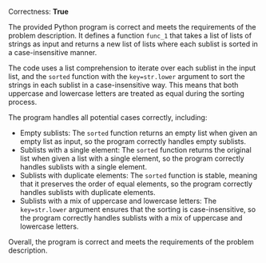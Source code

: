 Correctness: **True**

The provided Python program is correct and meets the requirements of the problem description. It defines a function `func_1` that takes a list of lists of strings as input and returns a new list of lists where each sublist is sorted in a case-insensitive manner.

The code uses a list comprehension to iterate over each sublist in the input list, and the `sorted` function with the `key=str.lower` argument to sort the strings in each sublist in a case-insensitive way. This means that both uppercase and lowercase letters are treated as equal during the sorting process.

The program handles all potential cases correctly, including:

* Empty sublists: The `sorted` function returns an empty list when given an empty list as input, so the program correctly handles empty sublists.
* Sublists with a single element: The `sorted` function returns the original list when given a list with a single element, so the program correctly handles sublists with a single element.
* Sublists with duplicate elements: The `sorted` function is stable, meaning that it preserves the order of equal elements, so the program correctly handles sublists with duplicate elements.
* Sublists with a mix of uppercase and lowercase letters: The `key=str.lower` argument ensures that the sorting is case-insensitive, so the program correctly handles sublists with a mix of uppercase and lowercase letters.

Overall, the program is correct and meets the requirements of the problem description.